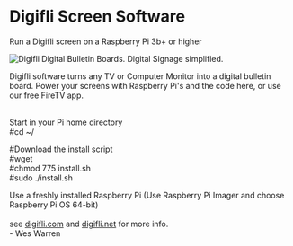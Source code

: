 # Digifli Screen Software
Run a Digifli screen on a Raspberry Pi 3b+ or higher

<img src="https://digifli.com/images/Private-logo.png" title="Digifli Digital Bulletin Boards. Digital Signage simplified.">

<P>Digifli software turns any TV or Computer Monitor into a digital bulletin board. Power your screens with Raspberry Pi's and the code here, or 
use our free FireTV app.</P>

<BR>
Start in your Pi home directory 
<BR>
#cd ~/
<P></P>
#Download the install script
<BR>
#wget <BR> 
#chmod 775 install.sh <BR>
#sudo ./install.sh <BR>

<P></P>
Use a freshly installed Raspberry Pi (Use Raspberry Pi Imager and choose Raspberry Pi OS 64-bit)
<BR><BR>
see <a href="https://digifli.com">digifli.com</a> and <a href="https://digifli.net">digifli.net</a> for more info.
<BR>
-  Wes Warren


